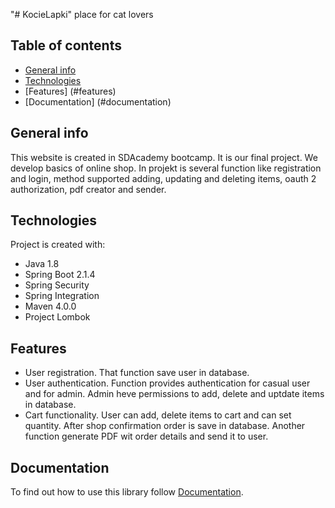 "# KocieLapki" place for cat lovers
## Table of contents
* [General info](#general-info)
* [Technologies](#technologies)
* [Features] (#features)
* [Documentation] (#documentation)

## General info
This website is created in SDAcademy bootcamp. It is our final project. We develop basics of online shop. In projekt is several function like registration and login, method supported adding, updating and deleting items, oauth 2 authorization, pdf creator and sender. 
	
## Technologies
Project is created with:
* Java 1.8
* Spring Boot 2.1.4
* Spring Security
* Spring Integration
* Maven 4.0.0
* Project Lombok

## Features
* User registration. That function save user in database. 
* User authentication. Function provides authentication for casual user and for admin. Admin heve permissions to add, delete and uptdate items in database. 
* Cart functionality. User can add, delete items to cart and can set quantity. After shop confirmation order is save in database. Another function generate PDF wit order details and send it to user. 

## Documentation

To find out how to use this library follow [Documentation](http://link-to-documentation).
